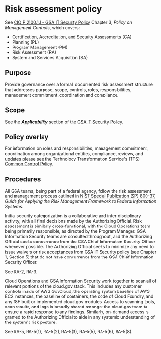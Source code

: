 # Risk assessment policy

See [CIO P 2100.1J – GSA IT Security Policy](http://www.gsa.gov/portal/mediaId/129634/fileName/CIO_21001J_CHGE_1_GSA_Information_Technology_(IT)_Security_Policy_(Posted_Version_4-28-2016).action) Chapter 3, _Policy on Management Controls_, which covers:

* Certification, Accreditation, and Security Assessments (CA)
* Planning (PL)
* Program Management (PM)
* Risk Assessment (RA)
* System and Services Acquisition (SA)

## Purpose

Provide governance over a formal, documented risk assessment structure that addresses purpose, scope, controls, roles, responsibilities, management commitment, coordination and compliance.

## Scope

See the **_Applicability_** section of the [GSA IT Security Policy](http://www.gsa.gov/portal/mediaId/129634/fileName/CIO_21001J_CHGE_1_GSA_Information_Technology_(IT)_Security_Policy_(Posted_Version_4-28-2016).action).

## Policy overlay

For information on roles and responsibilities, management commitment, coordination among organizational entities, compliance, reviews, and updates please see the [Technology Transformation Service's (TTS) Common Control Policy](https://github.com/18F/compliance-docs/blob/master/TTS-Common-Control-Policy.md). 

## Procedures

All GSA teams, being part of a federal agency, follow the risk assessment and management process outlined in [NIST Special Publication (SP) 800-37](http://nvlpubs.nist.gov/nistpubs/SpecialPublications/NIST.SP.800-37r1.pdf), _Guide for Applying the Risk Management Framework to Federal Information Systems_.  

Initial security categorization is a collaborative and inter-disciplinary activity, with all final decisions made by the Authorizing Official. Risk assessment is similarly cross-functional, with the Cloud Operations team being primarily responsible, as directed by the Program Manager. GSA Information Security teams are consulted throughout, and the Authorizing Official seeks concurrence from the GSA Chief Information Security Officer whenever possible. The Authorizing Official seeks to minimize any need to issue waivers or risk acceptances from GSA IT Security policy (see Chapter 1, Section 5) that do not have concurrence from the GSA Chief Information Security Officer.

See RA-2, RA-3.

Cloud Operations and GSA Information Security work together to scan all of relevant portions of the cloud.gov stack. This includes any customer controls inside of AWS GovCloud, the operating system baseline of AWS EC2 instances, the baseline of containers, the code of Cloud Foundry, and any 18F built or implemented cloud.gov modules. Access to scanning tools, scan results, and logs is broadly shared amongst the cloud.gov team to ensure a rapid response to any findings. Similarly, on-demand access is granted to the Authorizing Official to aide in any systemic understanding of the system's risk posture.

See RA-5, RA-5(1), RA-5(2), RA-5(3), RA-5(5), RA-5(6), RA-5(8).
